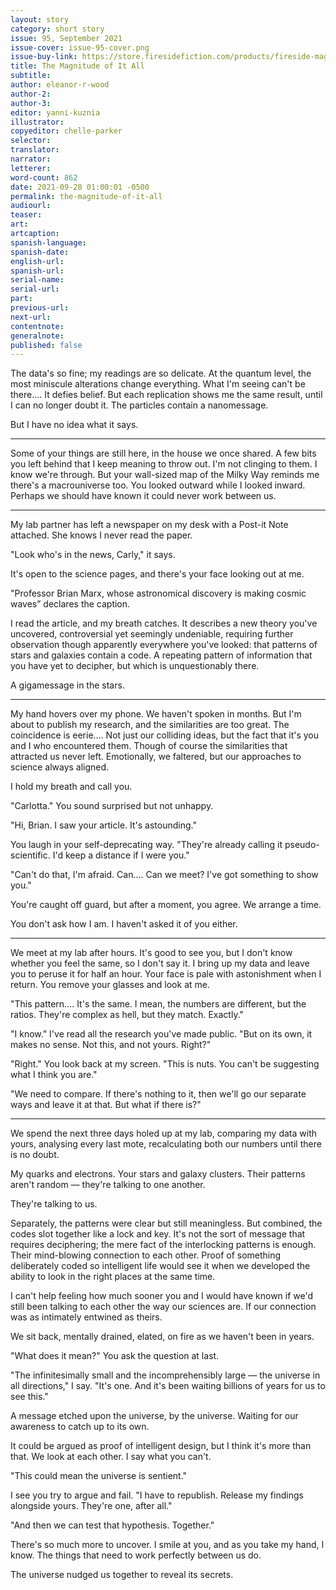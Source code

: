 ```yaml
---
layout: story
category: short story
issue: 95, September 2021
issue-cover: issue-95-cover.png
issue-buy-link: https://store.firesidefiction.com/products/fireside-magazine-issue-95-september-2021
title: The Magnitude of It All
subtitle:
author: eleanor-r-wood
author-2:
author-3:
editor: yanni-kuznia
illustrator:
copyeditor: chelle-parker
selector:
translator:
narrator:
letterer:
word-count: 862
date: 2021-09-28 01:00:01 -0500
permalink: the-magnitude-of-it-all
audiourl:
teaser:
art:
artcaption:
spanish-language:
spanish-date:
english-url:
spanish-url:
serial-name:
serial-url:
part:
previous-url:
next-url:
contentnote:
generalnote:
published: false
---
```

The data's so fine; my readings are so delicate. At the quantum level, the most miniscule alterations change everything. What I'm seeing can't be there.... It defies belief. But each replication shows me the same result, until I can no longer doubt it. The particles contain a nanomessage.

But I have no idea what it says.



---



Some of your things are still here, in the house we once shared. A few bits you left behind that I keep meaning to throw out. I'm not clinging to them. I know we're through. But your wall-sized map of the Milky Way reminds me there's a macrouniverse too. You looked outward while I looked inward. Perhaps we should have known it could never work between us.



---



My lab partner has left a newspaper on my desk with a Post-it Note attached. She knows I never read the paper.

"Look who's in the news, Carly," it says.

It's open to the science pages, and there's your face looking out at me.

"Professor Brian Marx, whose astronomical discovery is making cosmic waves” declares the caption.

I read the article, and my breath catches. It describes a new theory you've uncovered, controversial yet seemingly undeniable, requiring further observation though apparently everywhere you've looked: that patterns of stars and galaxies contain a code. A repeating pattern of information that you have yet to decipher, but which is unquestionably there.

A gigamessage in the stars.



---



My hand hovers over my phone. We haven't spoken in months. But I'm about to publish my research, and the similarities are too great. The coincidence is eerie.... Not just our colliding ideas, but the fact that it's you and I who encountered them. Though of course the similarities that attracted us never left. Emotionally, we faltered, but our approaches to science always aligned.

I hold my breath and call you.

"Carlotta." You sound surprised but not unhappy.

"Hi, Brian. I saw your article. It's astounding."

You laugh in your self-deprecating way. "They're already calling it pseudo-scientific. I'd keep a distance if I were you."

"Can't do that, I'm afraid. Can.... Can we meet? I've got something to show you."

You're caught off guard, but after a moment, you agree. We arrange a time.

You don't ask how I am. I haven't asked it of you either.



---



We meet at my lab after hours. It's good to see you, but I don't know whether you feel the same, so I don't say it. I bring up my data and leave you to peruse it for half an hour. Your face is pale with astonishment when I return. You remove your glasses and look at me.

"This pattern.... It's the same. I mean, the numbers are different, but the ratios. They're complex as hell, but they match. Exactly."

"I know." I've read all the research you've made public. "But on its own, it makes no sense. Not this, and not yours. Right?"

"Right." You look back at my screen. "This is nuts. You can't be suggesting what I think you are."

"We need to compare. If there's nothing to it, then we'll go our separate ways and leave it at that. But what if there is?"



---



We spend the next three days holed up at my lab, comparing my data with yours, analysing every last mote, recalculating both our numbers until there is no doubt.

My quarks and electrons. Your stars and galaxy clusters. Their patterns aren't random — they're talking to one another.

They're talking to us.

Separately, the patterns were clear but still meaningless. But combined, the codes slot together like a lock and key. It's not the sort of message that requires deciphering; the mere fact of the interlocking patterns is enough. Their mind-blowing connection to each other. Proof of something deliberately coded so intelligent life would see it when we developed the ability to look in the right places at the same time.

I can't help feeling how much sooner you and I would have known if we'd still been talking to each other the way our sciences are. If our connection was as intimately entwined as theirs.

We sit back, mentally drained, elated, on fire as we haven't been in years.

"What does it mean?" You ask the question at last.

"The infinitesimally small and the incomprehensibly large — the universe in all directions," I say. "It's one. And it's been waiting billions of years for us to see this."

A message etched upon the universe, by the universe. Waiting for our awareness to catch up to its own.

It could be argued as proof of intelligent design, but I think it's more than that. We look at each other. I say what you can't.

"This could mean the universe is sentient."

I see you try to argue and fail. "I have to republish. Release my findings alongside yours. They're one, after all."

"And then we can test that hypothesis. Together."

There's so much more to uncover. I smile at you, and as you take my hand, I know. The things that need to work perfectly between us do.

The universe nudged us together to reveal its secrets.
